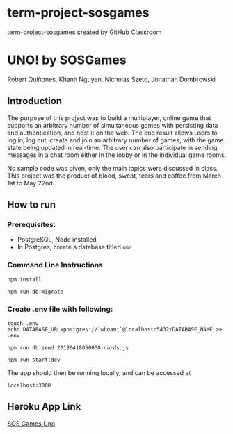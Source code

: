 # term-project-sosgames

term-project-sosgames created by GitHub Classroom

# UNO! by SOSGames

Robert Quiñones, Khanh Nguyen, Nicholas Szeto, Jonathan Dombrowski
 
 
## Introduction

The purpose of this project was to build a multiplayer, online game that supports an arbitrary number of simultaneous games with persisting data and authentication, and host it on the web. The end result allows users to log in, log out, create and join an arbitrary number of games, with the game state being updated in real-time. The user can also participate in sending messages in a chat room either in the lobby or in the individual game rooms. 

No sample code was given, only the main topics were discussed in class. This project was the product of blood, sweat, tears and coffee from March 1st to May 22nd. 

## How to run

### Prerequisites: 
- PostgreSQL, Node installed
- In Postgres, create a database titled `uno`

### Command Line Instructions

`npm install`

`npm run db:migrate`

### Create .env file with following:

    touch .env
    echo DATABASE_URL=postgres://`whoami`@localhost:5432/DATABASE_NAME >> .env

`npm run db:seed 20180418050030-cards.js`

`npm run start:dev`

The app should then be running locally, and can be accessed at 

`localhost:3000`

## Heroku App Link
[SOS Games Uno](https://sos-games-uno.herokuapp.com/)
